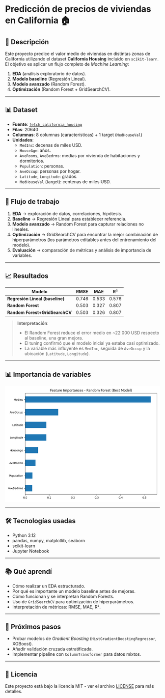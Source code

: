 # Predicción de precios de viviendas en California 🏠

## 📌 Descripción
Este proyecto predice el valor medio de viviendas en distintas zonas de California utilizando el dataset **California Housing** incluido en `scikit-learn`.  
El objetivo es aplicar un flujo completo de *Machine Learning*:
1. **EDA** (análisis exploratorio de datos).
2. **Modelo baseline** (Regresión Lineal).
3. **Modelo avanzado** (Random Forest).
4. **Optimización** (Random Forest + GridSearchCV).

---

## 📊 Dataset
- **Fuente**: [`fetch_california_housing`](https://scikit-learn.org/stable/datasets/real_world.html#california-housing-dataset)
- **Filas**: 20640
- **Columnas**: 8 columnas (características) + 1 target (`MedHouseVal`)
- **Unidades**:
  - `MedInc`: decenas de miles USD.
  - `HouseAge`: años.
  - `AveRooms`, `AveBedrms`: medias por vivienda de habitaciones y dormitorios.
  - `Population`: personas.
  - `AveOccup`: personas por hogar.
  - `Latitude`, `Longitude`: grados.
  - `MedHouseVal` (target): centenas de miles USD.

---

## 🔄 Flujo de trabajo
1. **EDA** → exploración de datos, correlaciones, hipótesis.
2. **Baseline** → Regresión Lineal para establecer referencia.
3. **Modelo avanzado** → Random Forest para capturar relaciones no lineales.
4. **Optimización** → GridSearchCV para encontrar la mejor combinación de hiperparámetros (los parámetros editables antes del entrenamiento del modelo).
5. **Evaluación** → comparación de métricas y análisis de importancia de variables.

---

## 📈 Resultados

| Modelo                          | RMSE  | MAE   | R²    |
|---------------------------------|-------|-------|-------|
| **Regresión Lineal (baseline)** | 0.746 | 0.533 | 0.576 |
| **Random Forest**               | 0.503 | 0.327 | 0.807 |
| **Random Forest+GridSearchCV**  | 0.503 | 0.326 | 0.807 |

> **Interpretación**:  
> - El Random Forest reduce el error medio en ~22 000 USD respecto al baseline, una gran mejora.  
> - El tuning confirmó que el modelo inicial ya estaba casi optimizado.  
> - La variable más influyente es `MedInc`, seguida de `AveOccup` y la ubicación (`Latitude`, `Longitude`).

---

## 📊 Importancia de variables
![Importancias](reports/feature_importances_best_rf.png)

---

## 🛠 Tecnologías usadas
- Python 3.12
- pandas, numpy, matplotlib, seaborn
- scikit-learn
- Jupyter Notebook

---

## 📚 Qué aprendí
- Cómo realizar un EDA estructurado.
- Por qué es importante un modelo baseline antes de mejoras.
- Cómo funcionan y se interpretan Random Forests.
- Uso de `GridSearchCV` para optimización de hiperparámetros.
- Interpretación de métricas: RMSE, MAE, R².

---

## 🚀 Próximos pasos
- Probar modelos de *Gradient Boosting* (`HistGradientBoostingRegressor`, XGBoost).
- Añadir validación cruzada estratificada.
- Implementar pipeline con `ColumnTransformer` para datos mixtos.

---

## 📜 Licencia
Este proyecto está bajo la licencia MIT - ver el archivo [LICENSE](LICENSE) para más detalles.
